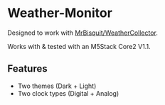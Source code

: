 # Weather-Monitor
Designed to work with [MrBisquit/WeatherCollector](https://github.com/MrBisquit/WeatherCollector).

Works with & tested with an M5Stack Core2 V1.1.

## Features
- Two themes (Dark + Light)
- Two clock types (Digital + Analog)
